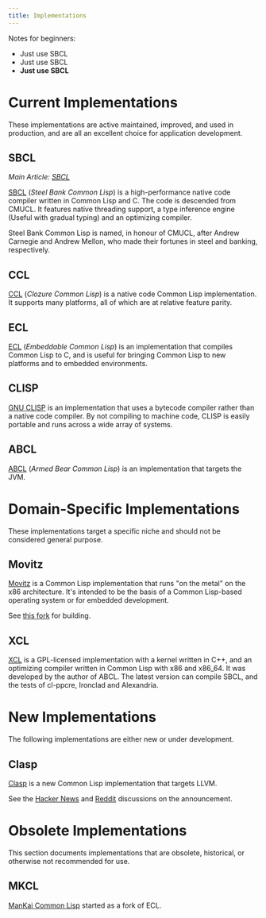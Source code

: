 ```yaml
---
title: Implementations
---
```


Notes for beginners:

* Just use SBCL
* Just use SBCL
* **Just use SBCL**

# Current Implementations

These implementations are active maintained, improved, and used in production,
and are all an excellent choice for application development.

## SBCL

_Main Article: [SBCL](/wiki/article/sbcl/)_

[SBCL](http://sbcl.org/) (*Steel Bank Common Lisp*) is a high-performance native
code compiler written in Common Lisp and C. The code is descended from CMUCL. It
features native threading support, a type inference engine (Useful with gradual
typing) and an optimizing compiler.

Steel Bank Common Lisp is named, in honour of CMUCL, after Andrew Carnegie and
Andrew Mellon, who made their fortunes in steel and banking, respectively.

## CCL

[CCL](http://ccl.clozure.com/) (*Clozure Common Lisp*) is a native code Common
Lisp implementation. It supports many platforms, all of which are at relative
feature parity.

## ECL

[ECL](http://ecls.sourceforge.net/) (*Embeddable Common Lisp*) is an
implementation that compiles Common Lisp to C, and is useful for bringing Common
Lisp to new platforms and to embedded environments.

## CLISP

[GNU CLISP](http://www.clisp.org/) is an implementation that uses a bytecode
compiler rather than a native code compiler. By not compiling to machine code,
CLISP is easily portable and runs across a wide array of systems.

## ABCL

[ABCL](http://abcl.org/) (*Armed Bear Common Lisp*) is an implementation that
targets the JVM.

# Domain-Specific Implementations

These implementations target a specific niche and should not be considered
general purpose.

## Movitz

[Movitz](http://common-lisp.net/project/movitz/) is a Common Lisp implementation
that runs "on the metal" on the x86 architecture. It's intended to be the basis
of a Common Lisp-based operating system or for embedded development.

See [this fork](https://github.com/PuercoPop/Movitz) for building.

## XCL

[XCL](https://github.com/gnooth/xcl) is a GPL-licensed implementation with a
kernel written in C++, and an optimizing compiler written in Common Lisp with
x86 and x86_64. It was developed by the author of ABCL. The latest version can
compile SBCL, and the tests of cl-ppcre, Ironclad and Alexandria.

# New Implementations

The following implementations are either new or under development.

## Clasp

[Clasp][claspgh] is a new Common Lisp implementation that targets LLVM.

See the [Hacker News][clasphn] and [Reddit][claspreddit] discussions on the
announcement.

[claspgh]: https://github.com/drmeister/clasp
[clasphn]: https://news.ycombinator.com/item?id=8367404
[claspreddit]: http://www.reddit.com/r/programming/comments/2hflzk/announcing_clasp_a_common_lisp_implementation/

# Obsolete Implementations

This section documents implementations that are obsolete, historical, or
otherwise not recommended for use.

## MKCL

[ManKai Common Lisp](http://common-lisp.net/project/mkcl/) started as a fork of
ECL.
